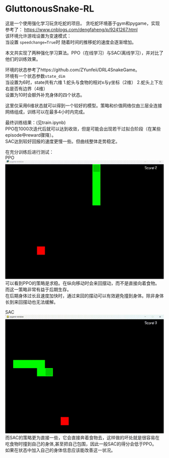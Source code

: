 # GluttonousSnake-RL
这是一个使用强化学习玩贪吃蛇的项目。
贪吃蛇环境基于gym和pygame，实现参考了：
https://www.cnblogs.com/dengfaheng/p/9241267.html<br>
该环境允许游戏设置为变速模式：<br>
当设置 <code>speedchange=True</code>时
随着时间的推移蛇的速度会逐渐增加。

本文共实现了两种强化学习算法。PPO（在线学习）与SAC(离线学习），并对比了他们的训练效果。

环境的状态参考了https://github.com/ZYunfeii/DRL4SnakeGame。<br>
环境有一个状态参数<code>state_dim</code><br>
当设置为6时，state共有六维
1.蛇头与食物的相对x与y坐标（2维）
2.蛇头上下左右是否有边界（4维）<br>
设置为10时会额外补充身体的四个状态。

这里仅采用6维状态就可以得到一个较好的模型。策略和价值网络仅由三层全连接网络组成，训练可以在最多4小时内完成。


最终训练结果：(见train.ipynb)<br>
PPO在1000次迭代后就可以达到收敛，但是可能会出现若干过拟合阶段（在某些episode中reward骤降）。<br>
SAC达到较好回报的速度更慢一些。但曲线整体走势稳定。

在充分训练后进行测试：<br>
PPO<br>
![ppo](PPOplay.gif)<br>
可以看到PPO的策略是求稳。在纵向移动时会来回摆动，而不是直接向着食物。而这一策略非常有益于后期生存。<br>
在后期身体过长且速度加快时，通过来回的摆动可以有效避免撞到身体。除非身体长到来回摆动也无法缓解。<br>

SAC<br>
![sac](SACplay.gif)<br>
而SAC的策略更为直接一些，它会直接奔着食物去，这样做的坏处就是很容易在吃食物时撞到自己的身体,甚至把自己包围，因此一般SAC的得分会低于PPO。<br>
如果在状态中加入自己的身体信息应该能改善这一状况。
